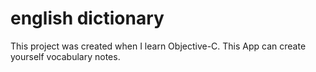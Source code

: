 # english dictionary
This project was created when I learn Objective-C. This App can create yourself vocabulary notes.

